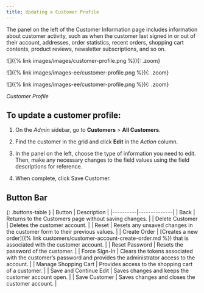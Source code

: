 ```yaml
---
title: Updating a Customer Profile
---
```


The panel on the left of the Customer Information page includes information about customer activity, such as when the customer last signed in or out of their account, addresses, order statistics, recent orders, shopping cart contents, product reviews, newsletter subscriptions, and so on.

<!--{% if "Default.CE Only" contains site.edition %}-->
![]({% link images/images/customer-profile.png %}){: .zoom}
<!--{% endif %}-->
<!--{% if "Default.EE Only" contains site.edition %}-->
![]({% link images/images-ee/customer-profile.png %}){: .zoom}
<!--{% endif %}-->
<!--{% if "Default.B2B Only" contains site.edition %}-->
![]({% link images/images-ee/customer-profile.png %}){: .zoom}
<!--{% endif %}-->
_Customer Profile_

## To update a customer profile:

1. On the _Admin_ sidebar, go to **Customers** > **All Customers**.

1. Find the customer in the grid and click **Edit** in the _Action_ column.

1. In the panel on the left, choose the type of information you need to edit. Then, make any necessary changes to the field values using the field descriptions for reference.

1. When complete, click <span class="btn">Save Customer</span>.

## Button Bar

{: .buttons-table }
| Button   | Description  |
|----------|--------------|
| <span class="btn">Back</span> | Returns to the Customers page without saving changes. |
| <span class="btn">Delete Customer</span> | Deletes the customer account.  |
| <span class="btn">Reset</span> | Resets any unsaved changes in the customer form to their previous values.  |
| <span class="btn">Create Order</span> | [Creates a new order]({% link customers/customer-account-create-order.md %}) that is associated with the customer account.  |
| <span class="btn">Reset Password</span> | Resets the password of the customer.  |
| <span class="btn">Force Sign-In</span> | Clears the tokens associated with the customer’s password and provides the administrator access to the account. |
| <span class="btn">Manage Shopping Cart</span> | Provides access to the shopping cart of a customer. |
| <span class="btn">Save and Continue Edit</span>  | Saves changes and keeps the customer account open. |
| <span class="btn">Save Customer</span> | Saves changes and closes the customer account. |

<!--
  This is a style declaration so that buttons are not wrapped by table auto styling for column widths.
-->
<style>
.buttons-table td:first-of-type {
  width: 200px;
}
</style>

